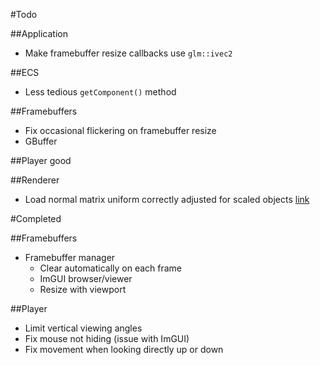 #Todo

##Application
- Make framebuffer resize callbacks use `glm::ivec2`

##ECS
- Less tedious `getComponent()` method

##Framebuffers
- Fix occasional flickering on framebuffer resize
- GBuffer

##Player
good

##Renderer
- Load normal matrix uniform correctly adjusted for scaled objects [link](https://learnopengl.com/#!Lighting/Basic-Lighting)

#Completed

##Framebuffers
- Framebuffer manager
	- Clear automatically on each frame
	- ImGUI browser/viewer
	- Resize with viewport

##Player
- Limit vertical viewing angles
- Fix mouse not hiding (issue with ImGUI)
- Fix movement when looking directly up or down

